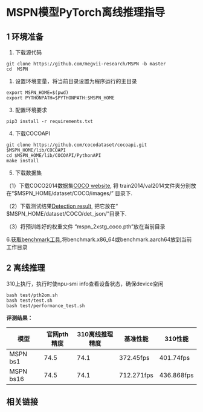 # MSPN模型PyTorch离线推理指导

## 1 环境准备

1. 下载源代码

```
git clone https://github.com/megvii-research/MSPN -b master   
cd  MSPN 
```

1. 设置环境变量，将当前目录设置为程序运行的主目录

 ```
 export MSPN_HOME=$(pwd)
 export PYTHONPATH=$PYTHONPATH:$MSPN_HOME
 ```

3. 配置环境要求

 ```
 pip3 install -r requirements.txt
 ```

4. 下载COCOAPI

 ```
 git clone https://github.com/cocodataset/cocoapi.git $MSPN_HOME/lib/COCOAPI
 cd $MSPN_HOME/lib/COCOAPI/PythonAPI
 make install
 ```

5. 下载数据集

（1）下载COCO2014数据集[COCO website][1], 将 train2014/val2014文件夹分别放在“$MSPN_HOME/dataset/COCO/images/” 目录下.

（2）下载测试结果[Detection result][2], 把它放在“ $MSPN_HOME/dataset/COCO/det_json/”目录下.

（3）将预训练好的权重文件 “mspn_2xstg_coco.pth”放在当前目录

6.[获取benchmark工具](https://gitee.com/ascend/cann-benchmark/tree/master/infer),将benchmark.x86_64或benchmark.aarch64放到当前工作目录

## 2 离线推理

310上执行，执行时使npu-smi info查看设备状态，确保device空闲

```
bash test/pth2om.sh  
bash test/test.sh 
bash test/performance_test.sh
```

**评测结果：**

| 模型      | 官网pth精度 | 310离线推理精度 | 基准性能   | 310性能    |
| --------- | ----------- | --------------- | ---------- | ---------- |
| MSPN bs1  | 74.5        | 74.1            | 372.45fps  | 401.74fps  |
| MSPN bs16 | 74.5        | 74.1            | 712.271fps | 436.868fps |

## 相关链接

[1]: http://cocodataset.org/#download
[2]: https://drive.google.com/open?id=1MW27OY_4YetEZ4JiD4PltFGL_1-caECy

